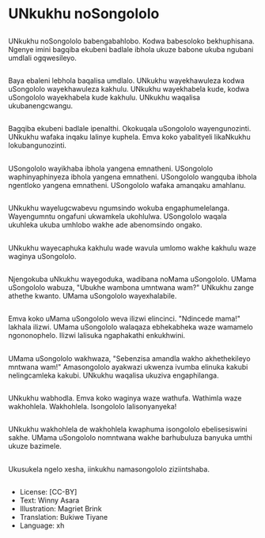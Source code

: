 # UNkukhu noSongololo

##
UNkukhu noSongololo babengabahlobo. Kodwa babesoloko bekhuphisana. Ngenye imini bagqiba ekubeni badlale ibhola ukuze babone ukuba ngubani umdlali ogqwesileyo.

##
Baya ebaleni lebhola baqalisa umdlalo. UNkukhu wayekhawuleza kodwa uSongololo wayekhawuleza kakhulu. UNkukhu wayekhabela kude, kodwa uSongololo wayekhabela kude kakhulu. UNkukhu waqalisa ukubanengcwangu.

##
Bagqiba ekubeni badlale ipenalthi. Okokuqala uSongololo wayengunozinti. UNkukhu wafaka inqaku lalinye kuphela. Emva koko yabalityeli likaNkukhu lokubangunozinti.

##
USongololo wayikhaba ibhola yangena emnatheni. USongololo waphinyaphinyeza ibhola yangena emnatheni. USongololo wangquba ibhola ngentloko yangena emnatheni. USongololo wafaka amanqaku amahlanu.

##
UNkukhu wayelugcwabevu ngumsindo wokuba engaphumelelanga. Wayengumntu ongafuni ukwamkela ukohlulwa. USongololo waqala ukuhleka ukuba umhlobo wakhe ade abenomsindo ongako.

##
UNkukhu wayecaphuka kakhulu wade wavula umlomo wakhe kakhulu waze waginya uSongololo.

##
Njengokuba uNkukhu wayegoduka, wadibana noMama uSongololo. UMama uSongololo wabuza, "Ubukhe wambona umntwana wam?" UNkukhu zange athethe kwanto. UMama uSongololo wayexhalabile.

##
Emva koko uMama uSongololo weva ilizwi elincinci. "Ndincede mama!" lakhala ilizwi. UMama uSongololo walaqaza ebhekabheka waze wamamelo ngononophelo. Ilizwi lalisuka ngaphakathi enkukhwini.

##
UMama uSongololo wakhwaza, "Sebenzisa amandla wakho akhethekileyo mntwana wam!" Amasongololo ayakwazi ukwenza ivumba elinuka kakubi nelingcamleka kakubi. UNkukhu waqalisa ukuziva engaphilanga.

##
UNkukhu wabhodla. Emva koko waginya waze wathufa. Wathimla waze wakhohlela. Wakhohlela. Isongololo lalisonyanyeka!

##
UNkukhu wakhohlela de wakhohlela kwaphuma isongololo ebelisesiswini sakhe. UMama uSongololo nomntwana wakhe barhubuluza banyuka umthi ukuze bazimele.

##
Ukusukela ngelo xesha, iinkukhu namasongololo ziziintshaba.

##
* License: [CC-BY]
* Text: Winny Asara
* Illustration: Magriet Brink
* Translation: Bukiwe Tiyane
* Language: xh
